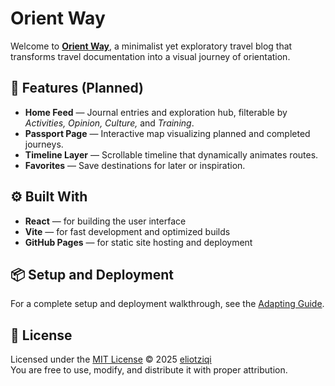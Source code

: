 # Orient Way

Welcome to [**Orient Way**](https://cs571-f25.github.io/p107/), 
a minimalist yet exploratory travel blog that transforms travel documentation into a visual journey of orientation.

## 🚀 Features (Planned)
- **Home Feed** — Journal entries and exploration hub, filterable by _Activities, Opinion, Culture,_ and _Training_.
- **Passport Page** — Interactive map visualizing planned and completed journeys.
- **Timeline Layer** — Scrollable timeline that dynamically animates routes.
- **Favorites** — Save destinations for later or inspiration.

## ⚙️ Built With
- **React** — for building the user interface  
- **Vite** — for fast development and optimized builds  
- **GitHub Pages** — for static site hosting and deployment

## 📦 Setup and Deployment
For a complete setup and deployment walkthrough, see the [Adapting Guide](./ADAPTING-GUIDE.md).

## 📜 License
Licensed under the [MIT License](./LICENSE) © 2025 [eliotziqi](https://github.com/eliotziqi)  
You are free to use, modify, and distribute it with proper attribution.

